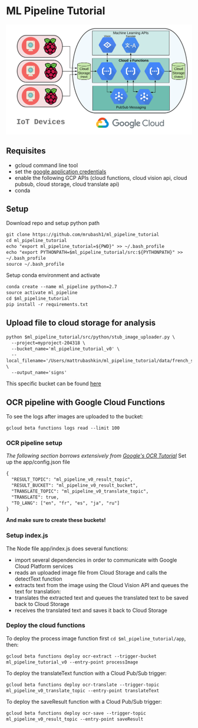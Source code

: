 # ML Pipeline Tutorial
![Pipeline](https://github.com/mrubash1/ml_pipeline_tutorial/blob/master/content/ml_pipeline.png)

## Requisites
- gcloud command line tool
- set the [google application credentials](https://cloud.google.com/docs/authentication/getting-started)
- enable the following GCP APIs (cloud functions, cloud vision api, cloud pubsub, cloud storage, cloud translate api)
- conda

## Setup 
Download repo and setup python path
```
git clone https://github.com/mrubash1/ml_pipeline_tutorial
cd ml_pipeline_tutorial
echo "export ml_pipeline_tutorial=${PWD}" >> ~/.bash_profile
echo "export PYTHONPATH=$ml_pipeline_tutorial/src:${PYTHONPATH}" >> ~/.bash_profile
source ~/.bash_profile
```
Setup conda environment and activate
```
conda create --name ml_pipeline python=2.7
source activate ml_pipeline
cd $ml_pipeline_tutorial
pip install -r requirements.txt
```

## Upload file to cloud storage for analysis
```
python $ml_pipeline_tutorial/src/python/stub_image_uploader.py \
  --project=myproject-204318 \
  --bucket_name='ml_pipeline_tutorial_v0' \
  --local_filename='/Users/mattrubashkin/ml_pipeline_tutorial/data/french_sign.jpg' \
  --output_name='signs'
```
This specific bucket can be found [here](https://console.cloud.google.com/storage/browser/ml_pipeline_tutorial_v0?project=myproject-204318)


## OCR pipeline with Google Cloud Functions 
To see the logs after images are uploaded to the bucket:
```
gcloud beta functions logs read --limit 100
```
### OCR pipeline setup
_The following section borrows extensively from [Google's OCR Tutorial](https://cloud.google.com/functions/docs/tutorials/ocr)_
Set up the app/config.json file
```
{
  "RESULT_TOPIC": "ml_pipeline_v0_result_topic",
  "RESULT_BUCKET": "ml_pipeline_v0_result_bucket",
  "TRANSLATE_TOPIC": "ml_pipeline_v0_translate_topic",
  "TRANSLATE": true,
  "TO_LANG": ["en", "fr", "es", "ja", "ru"]
}
```
**And make sure to create these buckets!**

### Setup index.js
The Node file app/index.js does several functions:
- import several dependencies in order to communicate with Google Cloud Platform services
- reads an uploaded image file from Cloud Storage and calls the detectText function
- extracts text from the image using the Cloud Vision API and queues the text for translation:
- translates the extracted text and queues the translated text to be saved back to Cloud Storage
- receives the translated text and saves it back to Cloud Storage

### Deploy the cloud functions
To deploy the process image function first ```cd $ml_pipeline_tutorial/app```, then:
```
gcloud beta functions deploy ocr-extract --trigger-bucket ml_pipeline_tutorial_v0 --entry-point processImage
```
To deploy the translateText function with a Cloud Pub/Sub trigger:
```
gcloud beta functions deploy ocr-translate --trigger-topic ml_pipeline_v0_translate_topic --entry-point translateText
```
To deploy the saveResult function with a Cloud Pub/Sub trigger:
```
gcloud beta functions deploy ocr-save --trigger-topic ml_pipeline_v0_result_topic --entry-point saveResult

```
